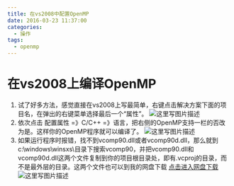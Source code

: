 ```yaml
---
title: 在vs2008中配置OpenMP
date: 2016-03-23 11:37:00
categories:
  - 操作
tags: 
  - openmp
---
```


# 在vs2008上编译OpenMP
1. 试了好多方法，感觉直接在vs2008上写最简单，右键点击解决方案下面的项目名，在弹出的右键菜单选择最后一个“属性”。
![这里写图片描述](http://img.blog.csdn.net/20160323112356122)
2. 依次点击 配置属性 =》C/C++ =》语言，把右侧的OpenMP支持一栏的否改为是。这样你的OpenMP程序就可以编译了。
![这里写图片描述](http://img.blog.csdn.net/20160323112557920)
3. 如果运行程序时报错，找不到vcomp90.dll或者vcomp90d.dll，那么就到c:\windows\winsxs\目录下搜索vcomp90，并把vcomp90.dll和vcomp90d.dll这两个文件复制到你的项目根目录处，即有.vcproj的目录，而不是最外层的目录。这两个文件也可以到我的网盘下载
[点击进入网盘下载](http://pan.baidu.com/s/1skpWeKH)
![这里写图片描述](http://img.blog.csdn.net/20160323113217567)